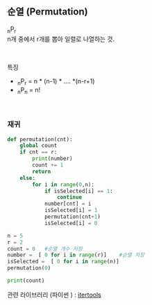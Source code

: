 ## 순열 (Permutation)

<sub>n</sub>P<sub>r</sub><br>
n개 중에서 r개를 뽑아 일렬로 나열하는 것.

<br>

특징

- <sub>n</sub>P<sub>r</sub> = n * (n-1) * .... *(n-r+1)
- <sub>n</sub>P<sub>n</sub> = n!

<br>

### 재귀
```python
def permutation(cnt):
    global count
    if cnt == r:
        print(number)
        count += 1
        return
    else:
        for i in range(0,n):
            if isSelected[i] == 1:
                continue
            number[cnt] = i
            isSelected[i] = 1
            permutation(cnt+1)
            isSelected[i] = 0

n = 5
r = 2
count = 0   #순열 개수 저장
number =  [ 0 for i in range(r)]    #순열 저장
isSelected =  [ 0 for i in range(n)]
permutation(0)

print(count)
```

관련 라이브러리 (파이썬 ) : [itertools](https://github.com/yumin25/TIL/blob/master/Python/%EB%9D%BC%EC%9D%B4%EB%B8%8C%EB%9F%AC%EB%A6%AC/itertools.md)
